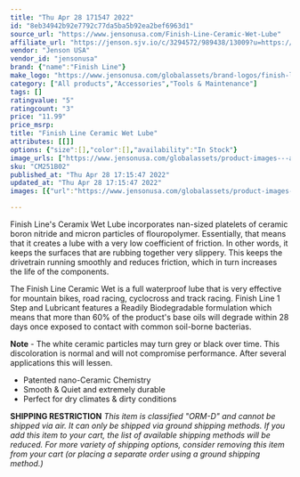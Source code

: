 ```yaml
---
title: "Thu Apr 28 171547 2022"
id: "8eb34942b92e7792c77da5ba5b92ea2bef6963d1"
source_url: "https://www.jensonusa.com/Finish-Line-Ceramic-Wet-Lube"
affiliate_url: "https://jenson.sjv.io/c/3294572/989438/13009?u=https://www.jensonusa.com/Finish-Line-Ceramic-Wet-Lube"
vendor: "Jenson USA"
vendor_id: "jensonusa"
brand: {"name":"Finish Line"}
make_logo: "https://www.jensonusa.com/globalassets/brand-logos/finish-line.png"
category: ["All products","Accessories","Tools & Maintenance"]
tags: []
ratingvalue: "5"
ratingcount: "3"
price: "11.99"
price_msrp: 
title: "Finish Line Ceramic Wet Lube"
attributes: [[]]
options: {"size":[],"color":[],"availability":"In Stock"}
image_urls: ["https://www.jensonusa.com/globalassets/product-images---all-assets/finish-line/cm251b02-----4.jpg"]
sku: "CM251B02"
published_at: "Thu Apr 28 17:15:47 2022"
updated_at: "Thu Apr 28 17:15:47 2022"
images: [{"url":"https://www.jensonusa.com/globalassets/product-images---all-assets/finish-line/cm251b02-----4.jpg","path":"full/bf0e4729ac9483acf20b0cb7da23e2238cf27706.jpg","checksum":"5c88e792c698c4dded63e2e28774559f","status":"downloaded"}]

---
```

Finish Line's Ceramix Wet Lube incorporates nan-sized platelets of ceramic
boron nitride and micron particles of flouropolymer. Essentially, that means
that it creates a lube with a very low coefficient of friction. In other
words, it keeps the surfaces that are rubbing together very slippery. This
keeps the drivetrain running smoothly and reduces friction, which in turn
increases the life of the components.

The Finish Line Ceramic Wet is a full waterproof lube that is very effective
for mountain bikes, road racing, cyclocross and track racing. Finish Line 1
Step and Lubricant features a Readily Biodegradable formulation which means
that more than 60% of the product's base oils will degrade within 28 days once
exposed to contact with common soil-borne bacterias.

**Note** \- The white ceramic particles may turn grey or black over time. This
discoloration is normal and will not compromise performance. After several
applications this will lessen.  
  

  * Patented nano-Ceramic Chemistry
  * Smooth & Quiet and extremely durable
  * Perfect for dry climates & dirty conditions

**SHIPPING RESTRICTION** _This item is classified "ORM-D" and cannot be
shipped via air. It can only be shipped via ground shipping methods. If you
add this item to your cart, the list of available shipping methods will be
reduced. For more variety of shipping options, consider removing this item
from your cart (or placing a separate order using a ground shipping method.)_

